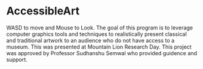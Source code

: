 # AccessibleArt
WASD to move and Mouse to Look. The goal of this program is to leverage computer graphics tools and techniques to realistically present classical and traditional artwork to an audience who do not have access to a museum. This was presented at Mountain Lion Research Day. This project was approved by Professor Sudhanshu Semwal who provided guidence and support.
